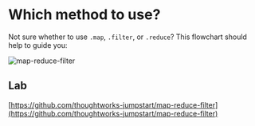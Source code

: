 # Which method to use?

Not sure whether to use `.map`, `.filter`, or `.reduce`? This flowchart should help to guide you:

![map-reduce-filter](../../../.gitbook/assets/map-reduce-filter.png)

## Lab

[https://github.com/thoughtworks-jumpstart/map-reduce-filter](https://github.com/thoughtworks-jumpstart/map-reduce-filter)

